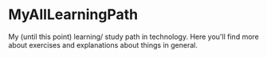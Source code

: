 # MyAllLearningPath
My (until this point) learning/ study path in technology. Here you'll find more about exercises and explanations about things in general.
